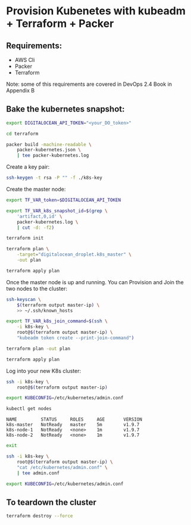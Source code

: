 Provision Kubenetes with kubeadm + Terraform + Packer
=================

## Requirements:

* AWS Cli
* Packer
* Terraform

Note: some of this requirements are covered in DevOps 2.4 Book in Appendix B

## Bake the kubernetes snapshot: 

```bash
export DIGITALOCEAN_API_TOKEN="<your_DO_token>"

cd terraform

packer build -machine-readable \
    packer-kubernetes.json \
    | tee packer-kubernetes.log
```

Create a key pair:

```bash
ssh-keygen -t rsa -P "" -f ./k8s-key
```

Create the master node:

```bash
export TF_VAR_token=$DIGITALOCEAN_API_TOKEN

export TF_VAR_k8s_snapshot_id=$(grep \
    'artifact,0,id' \
    packer-kubernetes.log \
    | cut -d: -f2)

terraform init

terraform plan \
    -target="digitalocean_droplet.k8s_master" \
    -out plan

terraform apply plan
```

Once the master node is up and running. You can Provision and Join the two nodes to the cluster:

```bash
ssh-keyscan \
    $(terraform output master-ip) \
    >> ~/.ssh/known_hosts

export TF_VAR_k8s_join_command=$(ssh \
    -i k8s-key \
    root@$(terraform output master-ip) \
    "kubeadm token create --print-join-command")

terraform plan -out plan

terraform apply plan
```

Log into your new K8s cluster:

```bash
ssh -i k8s-key \
    root@$(terraform output master-ip)

export KUBECONFIG=/etc/kubernetes/admin.conf

kubectl get nodes
```

```
NAME         STATUS     ROLES     AGE       VERSION
k8s-master   NotReady   master    5m        v1.9.7
k8s-node-1   NotReady   <none>    1m        v1.9.7
k8s-node-2   NotReady   <none>    1m        v1.9.7
```

```bash
exit

ssh -i k8s-key \
    root@$(terraform output master-ip) \
    "cat /etc/kubernetes/admin.conf" \
    | tee admin.conf

export KUBECONFIG=/etc/kubernetes/admin.conf
```

## To teardown the cluster

```bash
terraform destroy --force
```
